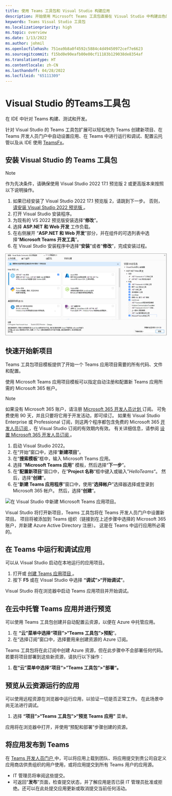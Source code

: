 ```yaml
---
title: 使用 Teams 工具包和 Visual Studio 构建应用
description: 开始使用 Microsoft Teams 工具包直接在 Visual Studio 中构建出色的自定义应用。 了解如何在 Visual Studio 中配置应用、验证应用，并从 Visual Studio 和开发人员门户发布应用。
keywords: Teams Visual Studio 工具包
ms.localizationpriority: high
ms.topic: overview
ms.date: 1/13/2022
ms.author: johmil
ms.openlocfilehash: 751ea9b8a0f4592c5884c4d49450972cef7e6623
ms.sourcegitcommit: f15bd0e90eafb00e00cf11183b129038de8354af
ms.translationtype: HT
ms.contentlocale: zh-CN
ms.lasthandoff: 04/28/2022
ms.locfileid: "65111309"
---
```

# <a name="teams-toolkit-for-visual-studio"></a>Visual Studio 的Teams工具包

在 IDE 中针对 Teams 构建、测试和开发。

针对 Visual Studio 的 Teams 工具包扩展可以轻松地为 Teams 创建新项目、在 Teams 开发人员门户中自动设置应用、在 Teams 中进行运行和调试、配置云托管以及从 IDE 使用 [TeamsFx](https://github.com/OfficeDev/teamsfx)。

## <a name="install-teams-toolkit-for-visual-studio"></a>安装 Visual Studio 的 Teams 工具包

>[!NOTE]
> 作为先决条件，请确保使用 Visual Studio 2022 17.1 预览版 2 或更高版本来按照以下说明操作。

1. 如果已经安装了 Visual Studio 2022 17.1 预览版 2，请跳到下一步。 否则，[ 请安装 Visual Studio 2022 预览版 ](https://visualstudio.microsoft.com/vs/preview/)。
2. 打开 Visual Studio 安装程序。
3. 为现有的 VS 2022 预览版安装选择“**修改**”。
4. 选择 **ASP.NET 和 Web 开发** 工作负载。
5. 在右侧展开 “**ASP.NET 和 Web 开发**”部分，并在组件的可选列表中选择“**Microsoft Teams 开发工具**”。
6. 在 Visual Studio 安装程序中选择“**安装**”或者“**修改**”，完成安装过程。

![在安装的 Visual Studio 安装程序中选择 Microsoft Teams 开发工具。](images/teams-development-tools-vs-installer.png)

## <a name="get-started-quickly-with-a-new-project"></a>快速开始新项目

Teams 工具包项目模板提供了开始一个 Teams 应用项目需要的所有代码、文件和配置。

使用 Microsoft Teams 应用项目模板可以指定自动注册和配置新 Teams 应用所需的 Microsoft 365 帐户。

> [!NOTE]
> 如果没有 Microsoft 365 账户，请注册 [ Microsoft 365 开发人员计划 ](https://developer.microsoft.com/microsoft-365/dev-program) 订阅。 可免费使用 90 天，并且只要将它用于开发活动，即可续订。 如果有 Visual Studio Enterprise 或 Professional 订阅，则这两个程序都包含免费的 Microsoft 365 [ 开发人员订阅 ](https://aka.ms/MyVisualStudioBenefits)，在 Visual Studio 订阅的有效期内有效。 有关详细信息，请参阅 [ 设置 Microsoft 365 开发人员订阅 ](/office/developer-program/office-365-developer-program-get-started)。

1. 启动 Visual Studio 2022。
1. 在“开始”窗口中，选择“**新建项目**”。
1. 在“**搜索模板**”框中，输入 Microsoft Teams 应用。
1. 选择 “**Microsoft Teams 应用**” 模板，然后选择“**下一步**”。
1. 在“**配置新项目**”窗口中，在”**Project 名称**“框中键入或输入”_HelloTeams_“。 然后，选择“**创建**”。
1. 在“**新建 Teams 应用程序**”窗口中，使用“**选择帐户**”选择器选择或登录到 Microsoft 365 帐户。 然后，选择“**创建**”。

![在 Visual Studio 中新建 Microsoft Teams 应用项目。](images/teams-toolkit-vs-new-project.png)

Visual Studio 将打开新项目，Teams 工具包将在 Teams 开发人员门户中设置新项目。 项目将被添加到 Teams 组织（链接到在上述步骤中选择的 Microsoft 365 账户，并新建 Azure Active Directory 注册）。 这是在 Teams 中运行应用所必需的。

## <a name="run-and-debug-your-app-in-teams"></a>在 Teams 中运行和调试应用

可以从 Visual Studio 启动在本地运行的应用项目。

1. 打开或 [ 创建 Teams 应用项目 ](#get-started-quickly-with-a-new-project)。
2. 按下 **F5** 或在 Visual Studio 中选择 **“调试”>“开始调试”**。

Visual Studio 将在浏览器中启动 Teams 应用项目并开始调试。

## <a name="host-your-teams-app-in-the-cloud-and-preview-it"></a>在云中托管 Teams 应用并进行预览

可以使用 Teams 工具包创建并自动配置云资源，以便在 Azure 中托管应用。

1. 在 **“云”菜单中选择“项目”>“Teams 工具包”>预配**”。
2. 在“选择订阅”窗口中，选择要用来创建资源的 Azure 订阅。

Teams 工具包将在此订阅中创建 Azure 资源，但在此步骤中不会部署任何代码。 若要将项目部署到这些新资源，请执行以下操作：

1. **在“云”菜单中选择“项目“>”Teams 工具包“>”部署“。**

## <a name="preview-your-app-running-from-cloud-resources"></a>预览从云资源运行的应用

可以使用远程资源在浏览器中运行应用，以验证一切是否正常工作。 在此场景中尚无法进行调试。

1. 选择 **“项目”>“Teams 工具包”>“预览 Teams 应用”** 菜单。

应用将在浏览器中打开，并使用“预配和部署”步骤创建的资源。

## <a name="publish-your-app-to-teams"></a>将应用发布到 Teams

在 [ Teams 开发人员门户 ](https://dev.teams.microsoft.com/home) 中，可以将应用上载到团队、将应用提交到贵公司自定义应用商店供贵组织的用户使用，或将应用提交到所有 Teams 用户的应用源。

- IT 管理员将审阅这些提交。
- 可返回“**发布**”页面，检查提交状态，并了解应用是否已获 IT 管理员批准或拒绝。还可以在此处提交应用更新或取消提交当前任何活动。
